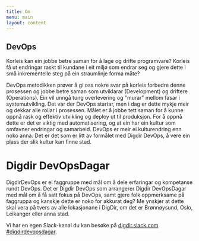 ```yaml
---
title: Om
menu: main
layout: content
---
```



## DevOps

Korleis kan ein jobbe betre saman for å lage og drifte programvare? Korleis få ut endringar raskt til kundane i eit miljø som endrar seg og gjere dette i små inkrementelle steg på ein straumlinje forma måte? 

DevOps metodikken prøver å gi oss nokre svar på korleis forbedre denne prosessen og jobbe betre saman som utviklarar (Development) og driftere (Operations). Ein vil unngå tung overlevering og "murar" mellom fasar i systemutvikling. Det var der DevOps startar, men i dag er dette mykje meir og dekkar alle rollar i prosessen. Målet er å jobbe tett saman for å kunne oppnå rask og effektiv utvikling og deploy ut til produksjon. For å oppnå dette er det er viktig med automatisering, og at ein har ein kultur som omfavner endringar og samarbeid. DevOps er meir ei kulturendring enn noko anna. Det er det som er litt av formålet med Digdir DevOps, å vere ein plass der slik kultur kan finne stad. 

# Digdir DevOpsDagar

DigdirDevOps er ei faggruppe med mål om å dele erfaringar og kompetanse rundt DevOps. Det er Digdir DevOps som arrangerer Digdir DevOpsDagar med mål om å få satt fokus på DevOps, samt gjere folk oppmerksame på faggruppa og kanskje dette er noko for akkurat deg? Me ynskjer at dette skal vera på tvers av alle lokasjonane i DigDir, om det er Brønnøysund, Oslo, Leikanger eller anna stad.

Vi har en egen Slack-kanal du kan besøke på [digdir.slack.com #digdirdevopsdagar](https://digdir.slack.com/archives/C02L7UU2Y4V).